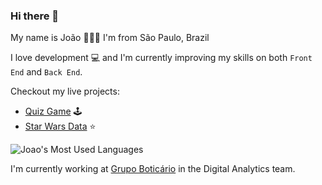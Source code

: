 ### Hi there 👋

My name is João 👨🏼‍💻️ I'm from São Paulo, Brazil 

I love development 💻 and I'm currently improving my skills on both `Front End` and `Back End`.

Checkout my live projects: 

- <a href="https://quiz-play-it.netlify.app/">Quiz Game</a> 🕹️
- <a href="https://star-wars-react-api.netlify.app/">Star Wars Data</a> ⭐️


![Joao's Most Used Languages](https://github-readme-stats.vercel.app/api/top-langs/?username=joaopedromatias&langs_count=10&theme=radical&layout=compact)

I'm currently working at <a href="https://github.com/grupoboticario">Grupo Boticário</a> in the Digital Analytics team.
